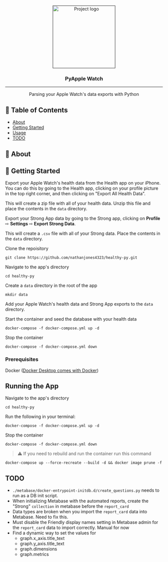 <p align="center">
  <a href="" rel="noopener">
 <img width=200px height=200px src="" alt="Project logo"></a>
</p>

<h3 align="center">PyApple Watch</h3>

---

<p align="center"> Parsing your Apple Watch's data exports with Python
    <br> 
</p>

## 📝 Table of Contents

- [About](#about)
- [Getting Started](#getting_started)
- [Usage](#usage)
- [TODO](#todo)

## 🧐 About <a name = "about"></a>


## 🏁 Getting Started <a name = "getting_started"></a>

Export your Apple Watch's health data from the Health app on your iPhone. You can do this by going to the Health app, clicking on your profile picture in the top right corner, and then clicking on "Export All Health Data". 

This will create a zip file with all of your health data. Unzip this file and place the contents in the `data` directory. 

Export your Strong App data by going to the Strong app, clicking on **Profile** ⇨ **Settings** ⇨ **Export Strong Data**.

This will create a `.csv` file with all of your Strong data. Place the contents in the `data` directory.

Clone the repoisitory
```
git clone https://github.com/nathanjones4323/healthy-py.git
```

Navigate to the app's directory
```
cd healthy-py
```

Create a `data` directory in the root of the app
```
mkdir data
```

Add your Apple Watch's health data and Strong App exports to the `data` directory.


Start the container and seed the database with your health data

```
docker-compose -f docker-compose.yml up -d
```

Stop the container

```
docker-compose -f docker-compose.yml down
```

### Prerequisites

Docker ([Docker Desktop comes with Docker](https://www.docker.com/products/docker-desktop/))

## Running the App <a name = "usage"></a>

Navigate to the app's directory
```
cd healthy-py
```

Run the following in your terminal:
```
docker-compose -f docker-compose.yml up -d
```

Stop the container

```
docker-compose -f docker-compose.yml down
```

> :warning: If you need to rebuild and run the container run this command
```
docker-compose up --force-recreate --build -d && docker image prune -f
```

## TODO <a name = "todo"></a>

* `./metabase/docker-entrypoint-initdb.d/create_questions.py` needs to run as a DB init script.
* When initializing Metabase with the automated reports, create the "Strong" `collection` in metabase before the `report_card`
* Data types are broken when you import the `report_card` data into Metabase. Need to fix this.
* Must disable the Friendly display names setting in Metabase admin for the `report_card` data to import correctly. Manual for now
* Find a dynamic way to set the values for 
  * graph.x_axis.title_text
  * graph.y_axis.title_text
  * graph.dimensions
  * graph.metrics